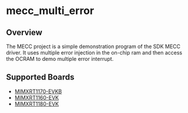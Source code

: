 # mecc_multi_error

## Overview
The MECC project is a simple demonstration program of the SDK MECC driver. It uses multiple error injection in the on-chip ram and then access the OCRAM to demo multiple error interrupt.

## Supported Boards
- [MIMXRT1170-EVKB](../../../_boards/evkbmimxrt1170/driver_examples/mecc/mecc_multi_error/example_board_readme.md)
- [MIMXRT1160-EVK](../../../_boards/evkmimxrt1160/driver_examples/mecc/mecc_multi_error/example_board_readme.md)
- [MIMXRT1180-EVK](../../../_boards/evkmimxrt1180/driver_examples/mecc/mecc_multi_error/example_board_readme.md)
